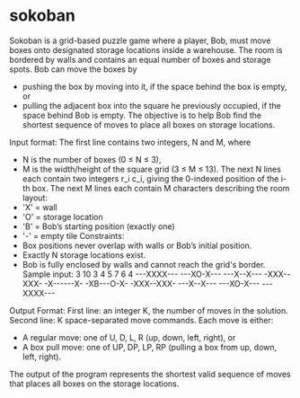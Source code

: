 # sokoban
Sokoban is a grid-based puzzle game where a player, Bob, must move boxes onto designated storage locations inside a warehouse. The room is bordered by walls and contains an equal number of boxes and storage spots. 
Bob can move the boxes by 
- pushing the box by moving into it, if the space behind the box is empty, or
- pulling the adjacent box into the square he previously occupied, if the space behind Bob is empty.
The objective is to help Bob find the shortest sequence of moves to place all boxes on storage locations.

Input format:
The first line contains two integers, N and M, where
- N is the number of boxes (0 ≤ N ≤ 3),
- M is the width/height of the square grid (3 ≤ M ≤ 13).
The next N lines each contain two integers r_i c_i, giving the 0-indexed position of the i-th box.
The next M lines each contain M characters describing the room layout:
- 'X' = wall
- 'O' = storage location
- 'B' = Bob’s starting position (exactly one)
- '-' = empty tile
Constraints:
- Box positions never overlap with walls or Bob’s initial position.
- Exactly N storage locations exist.
- Bob is fully enclosed by walls and cannot reach the grid's border.
Sample input:
3 10
3 4
5 7
6 4
---XXXX---
---XO-X---
---X--X---
-XXX--XXX-
-X------X-
-XB---O-X-
-XXX--XXX-
---X--X---
---XO-X---
---XXXX---

Output Format:
First line: an integer K, the number of moves in the solution.
Second line: K space-separated move commands.
Each move is either:
- A regular move: one of U, D, L, R (up, down, left, right), or
- A box pull move: one of UP, DP, LP, RP (pulling a box from up, down, left, right).

The output of the program represents the shortest valid sequence of moves that places all boxes on the storage locations.





